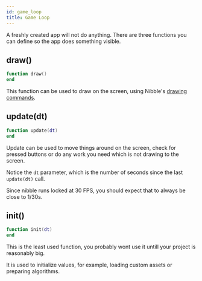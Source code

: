 ```yaml
---
id: game_loop 
title: Game Loop
---
```


A freshly created app will not do anything. There are three functions you can
define so the app does something visible.

## draw()

```lua
function draw()
end
```

This function can be used to draw on the screen, using Nibble's [drawing commands](docs/video).

## update(dt)

```lua
function update(dt)
end
```

Update can be used to move things around on the screen, check for pressed
buttons or do any work you need which is not drawing to the screen.

Notice the `dt` parameter, which is the number of seconds since the last
`update(dt)` call.

Since nibble runs locked at 30 FPS, you should expect that to always be close to 1/30s.

## init()

```lua
function init(dt)
end
```

This is the least used function, you probably wont use it untill your project is
reasonably big.

It is used to initialize values, for example, loading custom assets or preparing algorithms.
